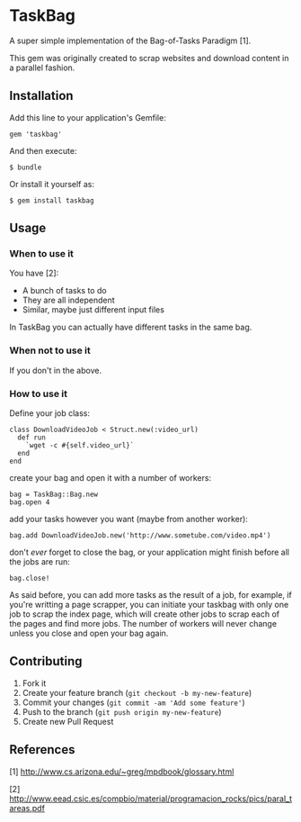 # TaskBag

A super simple implementation of the Bag-of-Tasks Paradigm [1].

This gem was originally created to scrap websites and download content in a parallel fashion.

## Installation

Add this line to your application's Gemfile:

    gem 'taskbag'

And then execute:

    $ bundle

Or install it yourself as:

    $ gem install taskbag

## Usage

### When to use it

You have [2]:
* A bunch of tasks to do
* They are all independent
* Similar, maybe just different input files

In TaskBag you can actually have different tasks in the same bag.

### When not to use it

If you don't in the above.

### How to use it

Define your job class:

```
class DownloadVideoJob < Struct.new(:video_url)
  def run
  	`wget -c #{self.video_url}`
  end
end
```

create your bag and open it with a number of workers:

```
bag = TaskBag::Bag.new
bag.open 4
```

add your tasks however you want (maybe from another worker):

```
bag.add DownloadVideoJob.new('http://www.sometube.com/video.mp4')
```

don't *ever* forget to close the bag, or your application might finish before all the jobs are run:

```
bag.close!
```

As said before, you can add more tasks as the result of a job, for example, if you're writting a page scrapper, you can initiate your taskbag with only one job to scrap the index page, which will create other jobs to scrap each of the pages and find more jobs. The number of workers will never change unless you close and open your bag again.

## Contributing

1. Fork it
2. Create your feature branch (`git checkout -b my-new-feature`)
3. Commit your changes (`git commit -am 'Add some feature'`)
4. Push to the branch (`git push origin my-new-feature`)
5. Create new Pull Request

## References

[1] http://www.cs.arizona.edu/~greg/mpdbook/glossary.html

[2] http://www.eead.csic.es/compbio/material/programacion_rocks/pics/paral_tareas.pdf